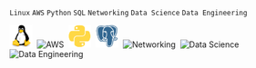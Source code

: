 `Linux` `AWS` `Python` `SQL` `Networking` `Data Science` `Data Engineering`

<div>
  <img src="https://github.com/devicons/devicon/blob/master/icons/linux/linux-original.svg" title="Linux" alt="Linux" width="40" height="40"/>&nbsp;
  <img src="https://upload.wikimedia.org/wikipedia/commons/9/93/Amazon_Web_Services_Logo.svg" title="AWS" alt="AWS" width="40" height="40"/>&nbsp;
  <img src="https://github.com/devicons/devicon/blob/master/icons/python/python-plain.svg" title="Python" alt="Python" width="40" height="40"/>&nbsp;
  <img src="https://github.com/devicons/devicon/blob/master/icons/postgresql/postgresql-plain.svg" title="SQL" alt="SQL" width="40" height="40"/>&nbsp;
  <img src="https://img.icons8.com/external-flaticons-lineal-color-flat-icons/64/000000/external-network-network-flaticons-lineal-color-flat-icons.png" title="Networking" alt="Networking" width="40" height="40"/>&nbsp;
  <img src="https://img.icons8.com/ios/452/data-science.png" title="Data Science" alt="Data Science" width="40" height="40"/>&nbsp;
  <img src="https://img.icons8.com/ios/452/data-engineering.png" title="Data Engineering" alt="Data Engineering" width="40" height="40"/>&nbsp;
</div>
